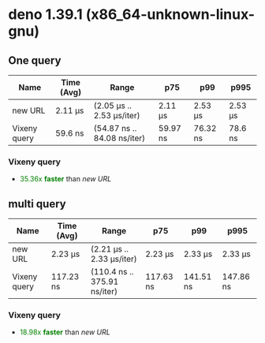 
# deno 1.39.1 (x86_64-unknown-linux-gnu)

## One query
| Name | Time (Avg) | Range | p75 | p99 | p995 |
|------|------------|-------|-----|-----|------|
| new URL | 2.11 µs | (2.05 µs .. 2.53 µs/iter) | 2.11 µs | 2.53 µs | 2.53 µs |
| Vixeny query | 59.6 ns | (54.87 ns .. 84.08 ns/iter) | 59.97 ns | 76.32 ns | 78.6 ns |## **Summary** for *One query*

### **Vixeny query** 

- <span style="color:green">35.36x **faster**</span> than *new URL*





## multi query
| Name | Time (Avg) | Range | p75 | p99 | p995 |
|------|------------|-------|-----|-----|------|
| new URL | 2.23 µs | (2.21 µs .. 2.33 µs/iter) | 2.23 µs | 2.33 µs | 2.33 µs |
| Vixeny query | 117.23 ns | (110.4 ns .. 375.91 ns/iter) | 117.63 ns | 141.51 ns | 147.86 ns |## **Summary** for *multi query*

### **Vixeny query** 

- <span style="color:green">18.98x **faster**</span> than *new URL*


